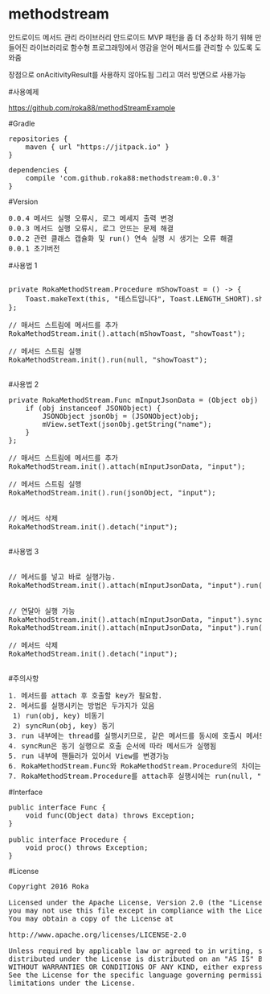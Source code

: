 # methodstream
안드로이드 메서드 관리 라이브러리
안드로이드 MVP 패턴을 좀 더 추상화 하기 위해 만들어진 라이브러리로
함수형 프로그래밍에서 영감을 얻어 메서드를 관리할 수 있도록 도와줌

장점으로 onAcitivityResult를 사용하지 않아도됨
그리고 여러 방면으로 사용가능

#사용예제

https://github.com/roka88/methodStreamExample


#Gradle

<pre>
repositories {
    maven { url "https://jitpack.io" }
}
</pre>

<pre>
dependencies {
    compile 'com.github.roka88:methodstream:0.0.3'
}
</pre>

#Version
<pre>
0.0.4 메서드 실행 오류시, 로그 메세지 출력 변경
0.0.3 메서드 실행 오류시, 로그 안뜨는 문제 해결
0.0.2 관련 클래스 캡슐화 및 run() 연속 실행 시 생기는 오류 해결
0.0.1 초기버전
</pre>

#사용법 1
<pre>

private RokaMethodStream.Procedure mShowToast = () -> {
    Toast.makeText(this, "테스트입니다", Toast.LENGTH_SHORT).show();
};

// 매서드 스트림에 메서드를 추가
RokaMethodStream.init().attach(mShowToast, "showToast");

// 메서드 스트림 실행
RokaMethodStream.init().run(null, "showToast");

</pre>

#사용법 2
<pre>
private RokaMethodStream.Func mInputJsonData = (Object obj) -> {
    if (obj instanceof JSONObject) {
        JSONObject jsonObj = (JSONObject)obj;
        mView.setText(jsonObj.getString("name");
    }
};

// 매서드 스트림에 메서드를 추가
RokaMethodStream.init().attach(mInputJsonData, "input");

// 메서드 스트림 실행
RokaMethodStream.init().run(jsonObject, "input");


// 메서드 삭제
RokaMethodStream.init().detach("input");

</pre>

#사용법 3
<pre>

// 메서드를 넣고 바로 실행가능.
RokaMethodStream.init().attach(mInputJsonData, "input").run(jsonObject, "input");


// 연달아 실행 가능
RokaMethodStream.init().attach(mInputJsonData, "input").syncRun(jsonObject, "input").syncRun(jsonObject, "input");
RokaMethodStream.init().attach(mInputJsonData, "input").run(jsonObject, "input").syncRun(jsonObject, "input");

// 메서드 삭제
RokaMethodStream.init().detach("input");

</pre>



#주의사항
<pre>
1. 메서드를 attach 후 호출할 key가 필요함.
2. 메서드를 실행시키는 방법은 두가지가 있음
 1) run(obj, key) 비동기
 2) syncRun(obj, key) 동기
3. run 내부에는 thread를 실행시키므로, 같은 메서드를 동시에 호출시 메서드 내부에 syncronized를 넣어 해결해야함
4. syncRun은 동기 실행으로 호출 순서에 따라 메서드가 실행됨
5. run 내부에 핸들러가 있어서 View를 변경가능
6. RokaMethodStream.Func와 RokaMethodStream.Procedure의 차이는 파라미터로 데이터가 있나 없나의 차이
7. RokaMethodStream.Procedure를 attach후 실행시에는 run(null, "key") 또는 syncRun(null, "key") 호
</pre>


#Interface
<pre>
public interface Func {
    void func(Object data) throws Exception;
}

public interface Procedure {
    void proc() throws Exception;
}
</pre>


#License
<pre>
Copyright 2016 Roka

Licensed under the Apache License, Version 2.0 (the "License");
you may not use this file except in compliance with the License.
You may obtain a copy of the License at

http://www.apache.org/licenses/LICENSE-2.0

Unless required by applicable law or agreed to in writing, software
distributed under the License is distributed on an "AS IS" BASIS,
WITHOUT WARRANTIES OR CONDITIONS OF ANY KIND, either express or implied.
See the License for the specific language governing permissions and
limitations under the License.
</pre>